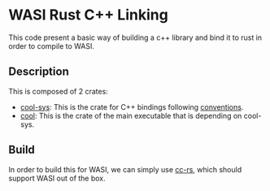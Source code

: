 # WASI Rust C++ Linking

This code present a basic way of building a c++ library and bind it to rust in order to compile to WASI.

## Description

This is composed of 2 crates:
- [cool-sys](./cool-sys/): This is the crate for C++ bindings following [conventions](https://doc.rust-lang.org/cargo/reference/build-scripts.html#the-links-manifest-key).
- [cool](./cool/): This is the crate of the main executable that is depending on cool-sys.

## Build

In order to build this for WASI, we can simply use [cc-rs](https://docs.rs/cc/latest/cc/), which should support WASI out of the box.
